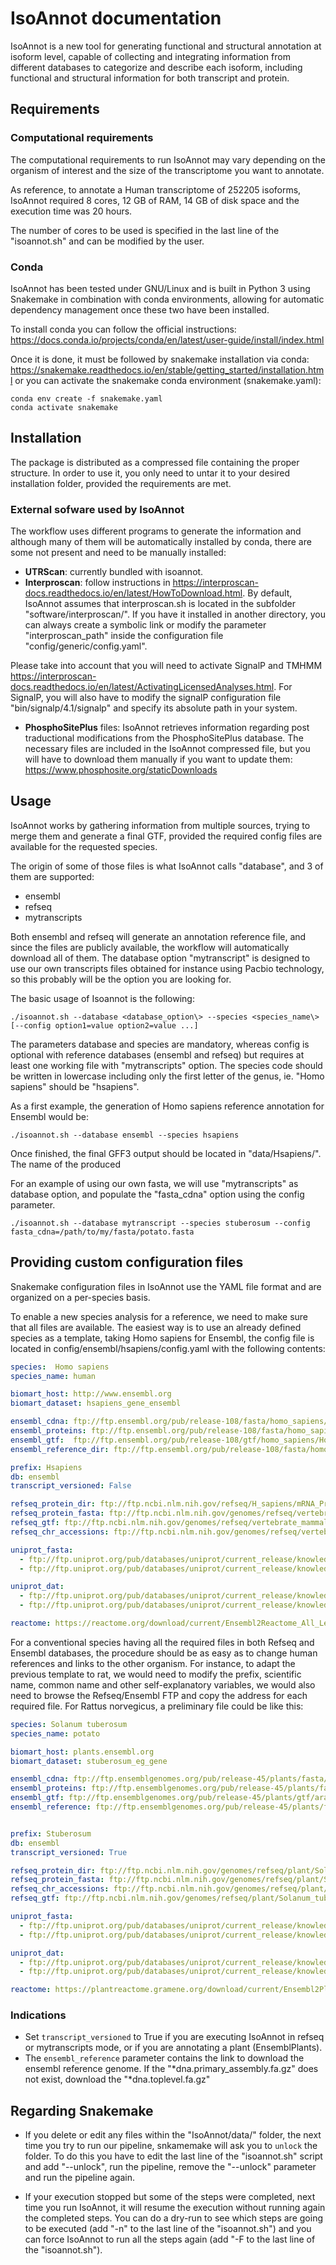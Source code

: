 # IsoAnnot documentation

IsoAnnot is a new tool for generating functional and structural annotation at isoform level, capable of collecting and integrating information from different databases to categorize and describe each isoform, including functional and structural information for both transcript and protein.

## Requirements

### Computational requirements
The computational requirements to run IsoAnnot may vary depending on the organism of interest and the size of the transcriptome you want to annotate. 

As reference, to annotate a Human transcriptome of 252205 isoforms, IsoAnnot required 8 cores, 12 GB of RAM, 14 GB of disk space and the execution time was 20 hours. 

The number of cores to be used is specified in the last line of the "isoannot.sh" and can be modified by the user.


### Conda
IsoAnnot has been tested under GNU/Linux and is built in Python 3 using Snakemake in combination with conda environments, allowing for automatic dependency management once these two have been installed.

To install conda you can follow the official instructions: https://docs.conda.io/projects/conda/en/latest/user-guide/install/index.html

Once it is done, it must be followed by snakemake installation via conda: https://snakemake.readthedocs.io/en/stable/getting_started/installation.html or you can activate the snakemake conda environment (snakemake.yaml):

```
conda env create -f snakemake.yaml
conda activate snakemake
```

## Installation

The package is distributed as a compressed file containing the proper structure. In order to use it, you only need to untar it to your desired installation folder, provided the requirements are met.

### External sofware used by IsoAnnot

The workflow uses different programs to generate the information and although many of them will be automatically installed by conda, there are some not present and need to be manually installed:

- **UTRScan**: currently bundled with isoannot.
- **Interproscan**: follow instructions in https://interproscan-docs.readthedocs.io/en/latest/HowToDownload.html. By default, IsoAnnot assumes that interproscan.sh is located in the subfolder "software/interproscan/". If you have it installed in another directory, you can always create a symbolic link or modify the parameter "interproscan_path" inside the configuration file "config/generic/config.yaml". 

Please take into account that you will need to activate SignalP and TMHMM https://interproscan-docs.readthedocs.io/en/latest/ActivatingLicensedAnalyses.html. For SignalP, you will also have to modify the signalP configuration file "bin/signalp/4.1/signalp" and specify its absolute path in your system.

- **PhosphoSitePlus** files: IsoAnnot retrieves information regarding post traductional modifications from the PhosphoSitePlus database. 
The necessary files are included in the IsoAnnot compressed file, but you will have to download them manually if you want to update them: https://www.phosphosite.org/staticDownloads


## Usage

IsoAnnot works by gathering information from multiple sources, trying to merge them and generate a final GTF, provided the required config files are available for the requested species.

The origin of some of those files is what IsoAnnot calls "database", and 3 of them are supported:

- ensembl
- refseq
- mytranscripts

Both ensembl and refseq will generate an annotation reference file, and since the files are publicly available, the workflow will automatically download all of them. The database option "mytranscript" is designed to use our own transcripts files obtained for instance using Pacbio technology, so this probably will be the option you are looking for.

The basic usage of Isoannot is the following:

```
./isoannot.sh --database <database_option\> --species <species_name\> [--config option1=value option2=value ...]
```

The parameters database and species are mandatory, whereas config is optional with reference databases (ensembl and refseq) but requires at least one working file with "mytranscripts" option. The species code should be written in lowercase including only the first letter of the genus, ie. "Homo sapiens" should be "hsapiens".

As a first example, the generation of Homo sapiens reference annotation for Ensembl would be:

```
./isoannot.sh --database ensembl --species hsapiens
```

Once finished, the final GFF3 output should be located in "data/Hsapiens/". The name of the produced 

For an example of using our own fasta, we will use "mytranscripts" as database option, and populate the "fasta_cdna" option using the config parameter.

```
./isoannot.sh --database mytranscript --species stuberosum --config fasta_cdna=/path/to/my/fasta/potato.fasta 
```

## Providing custom configuration files

Snakemake configuration files in IsoAnnot use the YAML file format and are organized on a per-species basis.

To enable a new species analysis for a reference, we need to make sure that all files are available. The easiest way is to use an already defined species as a template, taking Homo sapiens for Ensembl, the config file is located in config/ensembl/hsapiens/config.yaml with the following contents:

```yaml
species:  Homo sapiens
species_name: human

biomart_host: http://www.ensembl.org
biomart_dataset: hsapiens_gene_ensembl

ensembl_cdna: ftp://ftp.ensembl.org/pub/release-108/fasta/homo_sapiens/cdna/Homo_sapiens.GRCh38.cdna.all.fa.gz
ensembl_proteins: ftp://ftp.ensembl.org/pub/release-108/fasta/homo_sapiens/pep/Homo_sapiens.GRCh38.pep.all.fa.gz
ensembl_gtf:  ftp://ftp.ensembl.org/pub/release-108/gtf/homo_sapiens/Homo_sapiens.GRCh38.108.chr.gtf.gz
ensembl_reference_dir: ftp://ftp.ensembl.org/pub/release-108/fasta/homo_sapiens/dna/Homo_sapiens.GRCh38.dna.primary_assembly.fa.gz 

prefix: Hsapiens
db: ensembl
transcript_versioned: False

refseq_protein_dir: ftp://ftp.ncbi.nlm.nih.gov/refseq/H_sapiens/mRNA_Prot/
refseq_protein_fasta: ftp://ftp.ncbi.nlm.nih.gov/genomes/refseq/vertebrate_mammalian/Homo_sapiens/all_assembly_versions/GCF_000001405.40_GRCh38.p14/GCF_000001405.40_GRCh38.p14_protein.faa.gz
refseq_gtf: ftp://ftp.ncbi.nlm.nih.gov/genomes/refseq/vertebrate_mammalian/Homo_sapiens/all_assembly_versions/GCF_000001405.40_GRCh38.p14/GCF_000001405.40_GRCh38.p14_genomic.gtf.gz
refseq_chr_accessions: ftp://ftp.ncbi.nlm.nih.gov/genomes/refseq/vertebrate_mammalian/Homo_sapiens/all_assembly_versions/GCF_000001405.40_GRCh38.p14/GCF_000001405.40_GRCh38.p14_assembly_structure/Primary_Assembly/assembled_chromosomes/chr2acc

uniprot_fasta:
  - ftp://ftp.uniprot.org/pub/databases/uniprot/current_release/knowledgebase/reference_proteomes/Eukaryota/UP000005640/UP000005640_9606.fasta.gz
  - ftp://ftp.uniprot.org/pub/databases/uniprot/current_release/knowledgebase/reference_proteomes/Eukaryota/UP000005640/UP000005640_9606_additional.fasta.gz

uniprot_dat:
  - ftp://ftp.uniprot.org/pub/databases/uniprot/current_release/knowledgebase/reference_proteomes/Eukaryota/UP000005640/UP000005640_9606.dat.gz
  - ftp://ftp.uniprot.org/pub/databases/uniprot/current_release/knowledgebase/reference_proteomes/Eukaryota/UP000005640/UP000005640_9606_additional.dat.gz

reactome: https://reactome.org/download/current/Ensembl2Reactome_All_Levels.txt
```
For a conventional species having all the required files in both Refseq and Ensembl databases, the procedure should be as easy as to change human references and links to the other organism. For instance, to adapt the previous template to rat, we would need to modify the prefix, scientific name, common name and other self-explanatory variables, we would also need to browse the Refseq/Ensembl FTP and copy the address for each required file. For Rattus norvegicus, a preliminary file could be like this:

```yaml
species: Solanum tuberosum
species_name: potato

biomart_host: plants.ensembl.org
biomart_dataset: stuberosum_eg_gene

ensembl_cdna: ftp://ftp.ensemblgenomes.org/pub/release-45/plants/fasta/arabidopsis_thaliana/cdna/Arabidopsis_thaliana.TAIR10.cdna.all.fa.gz
ensembl_proteins: ftp://ftp.ensemblgenomes.org/pub/release-45/plants/fasta/arabidopsis_thaliana/pep/Arabidopsis_thaliana.TAIR10.pep.all.fa.gz
ensembl_gtf: ftp://ftp.ensemblgenomes.org/pub/release-45/plants/gtf/arabidopsis_thaliana/Arabidopsis_thaliana.TAIR10.45.gtf.gz
ensembl_reference: ftp://ftp.ensemblgenomes.org/pub/release-45/plants/fasta/arabidopsis_thaliana/dna/Arabidopsis_thaliana.TAIR10.dna.toplevel.fa.gz


prefix: Stuberosum
db: ensembl
transcript_versioned: True

refseq_protein_dir: ftp://ftp.ncbi.nlm.nih.gov/genomes/refseq/plant/Solanum_tuberosum/latest_assembly_versions/GCF_000226075.1_SolTub_3.0/
refseq_protein_fasta: ftp://ftp.ncbi.nlm.nih.gov/genomes/refseq/plant/Solanum_tuberosum/latest_assembly_versions/GCF_000226075.1_SolTub_3.0/GCF_000226075.1_SolTub_3.0_protein.faa.gz
refseq_chr_accessions: ftp://ftp.ncbi.nlm.nih.gov/genomes/refseq/plant/Solanum_tuberosum/latest_assembly_versions/GCF_000226075.1_SolTub_3.0/GCF_000226075.1_SolTub_3.0_assembly_structure/Primary_Assembly/scaffold_localID2acc
refseq_gtf: ftp://ftp.ncbi.nlm.nih.gov/genomes/refseq/plant/Solanum_tuberosum/latest_assembly_versions/GCF_000226075.1_SolTub_3.0/GCF_000226075.1_SolTub_3.0_genomic.gtf.gz

uniprot_fasta:
  - ftp://ftp.uniprot.org/pub/databases/uniprot/current_release/knowledgebase/reference_proteomes/Eukaryota/UP000011115/UP000011115_4113.fasta.gz
  - ftp://ftp.uniprot.org/pub/databases/uniprot/current_release/knowledgebase/reference_proteomes/Eukaryota/UP000011115/UP000011115_4113_additional.fasta.gz

uniprot_dat:
  - ftp://ftp.uniprot.org/pub/databases/uniprot/current_release/knowledgebase/reference_proteomes/Eukaryota/UP000011115/UP000011115_4113.dat.gz
  - ftp://ftp.uniprot.org/pub/databases/uniprot/current_release/knowledgebase/reference_proteomes/Eukaryota/UP000011115/UP000011115_4113_additional.dat.gz

reactome: https://plantreactome.gramene.org/download/current/Ensembl2PlantReactome_All_Levels.txt
```

### Indications

- Set `transcript_versioned` to True if you are executing IsoAnnot in refseq or mytranscripts mode, or if you are annotating a plant (EnsemblPlants).
-  The `ensembl_reference` parameter contains the link to download the ensembl reference genome. If the "*dna.primary_assembly.fa.gz" does not exist, download the "*dna.toplevel.fa.gz"

## Regarding Snakemake

- If you delete or edit any files within the "IsoAnnot/data/" folder, the next time you try to run our pipeline, snkamemake will ask you to `unlock` the folder. To do this you have to edit the last line of the "isoannot.sh" script and add "--unlock", run the pipeline, remove the "--unlock" parameter and run the pipeline again.

- If your execution stopped but some of the steps were completed, next time you run IsoAnnot, it will resume the execution without running again the completed steps. You can do a dry-run to see which steps are going to be executed (add "-n" to the last line of the "isoannot.sh") and you can force IsoAnnot to run all the steps again (add "-F to the last line of the "isoannot.sh").